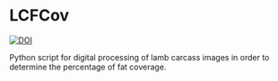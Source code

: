 # LCFCov

[![DOI](https://zenodo.org/badge/135313526.svg)](https://zenodo.org/badge/latestdoi/135313526)

Python script for digital processing of lamb carcass images in order to determine the percentage of fat coverage.